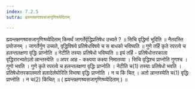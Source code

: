```yaml
---
index: 7.2.5
sutra: ह्म्यन्तक्षणश्वसजागृणिश्व्येदिताम्

---
```

 ह्म्यन्तक्षणश्र्वसजागृणिश्र्व्येदिताम् किमर्थं जागर्तेर्वृद्धिप्रतिषेध उच्यते ? ॥ सिचि वृद्धिर्मा भूदिति ॥ नैतदस्ति प्रयोजनम् । जागर्तेर्गुण उच्यते, वृद्धिविषये प्रतिषेधविषये च स बाधको भविष्यति ॥ गुणे तर्हि कृते रपरत्वे च हलन्तलक्षणा वृद्धिः प्राप्नोति ॥ नेटीति तस्याः प्रतिषेधो भविष्यति ॥ इयं तर्हि - प्रतिषेधोत्तरकाला वृद्धिरारभ्यतेऽतो ल्रान्तस्येति ॥ अपर आह - कक्ष्यया कक्ष्या निमातव्या । सिचि वृद्धिश्च प्राप्नोति गुणश्च । गुणो भवति । गुणे कृते रपरत्वे च हलन्तलक्षणा वृद्धिः प्राप्नोति । नेटीति च(1) तस्याः प्रतिषेधो भवति । प्रतिषेधोत्तरकालमतो हलादेर्लघोरिति विभाषा वृद्धिः प्राप्नोति । न च किं चित् । अतो ल्रान्तस्येति च(1) वृद्धिः प्राप्नोति । न च(2) किंचित् ॥ ( ह्म्यन्तक्षणश्र्वसजागृणिश्र्व्येदिताम् ) ॥ 